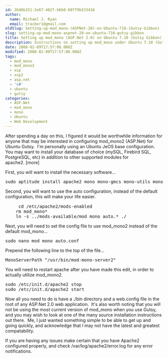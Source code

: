 ```yaml
---
id: 26d6b151-2e67-482f-b6b8-607f9b533416
author:
  name: Michael J. Ryan
  email: tracker1@gmail.com
oldSlug: Setting-up-mod_mono-(ASPNet-20)-on-Ubuntu-710-(Gutsy-Gibbon)
slug: setting-up-mod-mono-aspnet-20-on-ubuntu-710-gutsy-gibbon
title: Setting up mod_mono (ASP.Net 2.0) on Ubuntu 7.10 (Gutsy Gibbon)
description: Instructions on setting up mod_mono under Ubuntu 7.10 (Gutsy Gibbon)
date: 2008-02-09T17:57:00.000Z
modified: 2008-02-09T17:57:00.000Z
tags:
  - mod_mono
  - mod_mono2
  - xsp
  - xsp2
  - asp.net
  - 'c#'
  - ubuntu
  - gutsy
categories:
  - ASP.Net
  - mod_mono
  - mono
  - Ubuntu
  - Web Development
---
```


<p>After spending a day on this, I figured it would be worthwhile information for anyone that may be interested in configuring mod_mono2 (ASP.Net) for Ubuntu Gutsy.&#xA0; I&apos;m personally using an Ubuntu JeOS base configuration.&#xA0; You may want to install your database of choice (mySQL, Firebird SQL, PostgreSQL, etc) in addition to other supported modules for apache2.&#xA0;[more]</p>
<p>First, you will want to install the necessary software...</p>
<pre class="brush: bash">sudo aptitude install apache2 mono mono-gmcs mono-utils mono-xsp2 monodoc-http libapache2-mod-mono mono-apache-server2</pre>
<p>Second, you will want to use the auto configuration, instead of the default configuration, this will make your life easier.<span style="font-family: courier new,courier;"><strong><br> </strong></span></p>
<pre class="brush: bash">     cd /etc/apache2/mods-enabled
    rm mod_mono*
    ln -s ../mods-available/mod_mono_auto.* ./ </pre>
<p>Next, you will need to set the config file to use mod_mono2 instead of the default mod_mono...</p>
<pre class="brush: bash">sudo nano mod_mono_auto.conf</pre>
<p>Prepend the following line to the top of the file... <strong></strong></p>
<pre class="brush: bash">MonoServerPath &quot;/usr/bin/mod-mono-server2&quot;</pre>
<p>You will need to restart apache after you have made this edit, in order to actually utilize mod_mono2.</p>
<pre class="brush: bash">sudo /etc/init.d/apache2 stop
sudo /etc/init.d/apache2 start</pre>
<p>Now all you need to do is have a ./bin directory and a web.config file in the root of any ASP.Net 2.0 web application.&#xA0; It&apos;s also worth noting that you will not be using the most current version of mod_mono when you use Gutsy, and you may wish to look at one of the many source installation instructions out there.&#xA0; Me, I just wanted something simple to be able to get up and going quickly, and acknowledge that I may not have the latest and greatest compatability.&#xA0;</p>
<p>If you are having any issues make certain that you have Apache2 configured properly, and check /var/log/apache2/error.log for any error notifications.</p>